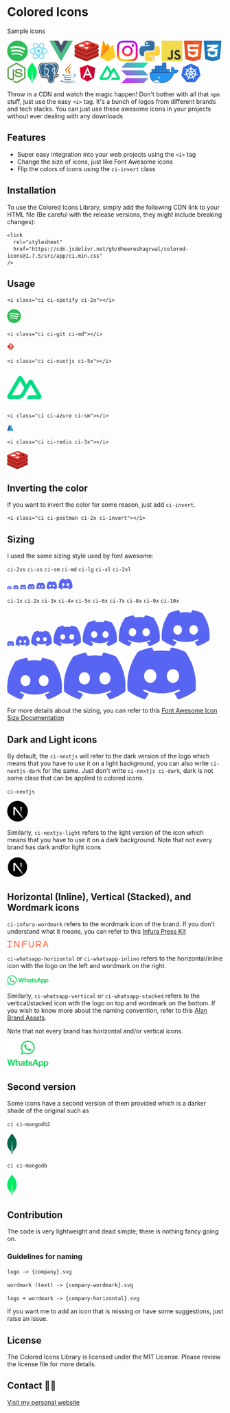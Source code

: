 # Colored Icons

Sample icons

<img src="public/icons/spotify/spotify.svg" alt="Spotify Icon"  height="48"> <img src="public/icons/reactjs/reactjs.svg" alt="React Icon"  height="48">
<img src="public/icons/vuejs/vuejs.svg" alt="Vue.js Icon"  height="48"> <img src="public/icons/redis/redis.svg" alt="Redis Icon"  height="48"> <img src="public/icons/firebase/firebase.svg" alt="Firebase Icon"  height="48"> <img src="public/icons/instagram/instagram.svg" alt="Instagram Icon"  height="48"> <img src="public/icons/python/python.svg" alt="Python Icon"  height="48"> <img src="public/icons/js/js.svg" alt="JavaScript Icon"  height="48"> <img src="public/icons/html/html.svg" alt="HTML5 Icon"  height="48"> <img src="public/icons/css/css.svg" alt="CSS3 Icon"  height="48"> <img src="public/icons/nodejs/nodejs.svg" alt="Node.js Icon"  height="48"> <img src="public/icons/mongodb/mongodb.svg" alt="MongoDB Icon"  height="48"> <img src="public/icons/postgresql/postgresql.svg" alt="PostgreSQL Icon"  height="48"> <img src="public/icons/java/java.svg" alt="Java Icon"  height="48"> <img src="public/icons/angular/angular.svg" alt="Angular Icon"  height="48"> <img src="public/icons/nuxtjs/nuxtjs.svg" alt="Nuxtjs Icon"  height="48"> <img src="public/icons/solana/solana.svg" alt="Solana Icon"  height="48"> <img src="public/icons/docker/docker.webp" alt="Docker Icon" height="48"> <img src="public/icons/kubernetes/kubernetes.svg" alt="Kubernetes Icon"  height="48">

Throw in a CDN and watch the magic happen! Don't bother with all that `npm` stuff, just use the easy `<i>` tag. It's a bunch of logos from different brands and tech stacks. You can just use these awesome icons in your projects without ever dealing with any downloads

## Features

- Super easy integration into your web projects using the `<i>` tag
- Change the size of icons, just like Font Awesome icons
- Flip the colors of icons using the `ci-invert` class

## Installation

To use the Colored Icons Library, simply add the following CDN link to your HTML file (Be careful with the release versions, they might include breaking changes):

```
<link
  rel="stylesheet"
  href="https://cdn.jsdelivr.net/gh/dheereshagrwal/colored-icons@1.7.5/src/app/ci.min.css"
/>
```

## Usage

```
<i class="ci ci-spotify ci-2x"></i>
```

<img src="public/icons/spotify/spotify.svg" width="32px">

```
<i class="ci ci-git ci-md"></i>
```

<img src="public/icons/git/git.svg" width="16px">

```
<i class="ci ci-nuxtjs ci-5x"></i>
```

<img src="public/icons/nuxtjs/nuxtjs.svg" width="80px">

```
<i class="ci ci-azure ci-sm"></i>
```

<img src="public/icons/azure/azure.svg" width="14px">

```
<i class="ci ci-redis ci-3x"></i>
```

<img src="public/icons/redis/redis.svg" width="48px">

## Inverting the color

If you want to invert the color for some reason, just add `ci-invert`.

```
<i class="ci ci-postman ci-2x ci-invert"></i>
```

## Sizing

I used the same sizing style used by font awesome:

`ci-2xs` `ci-xs` `ci-sm` `ci-md` `ci-lg` `ci-xl` `ci-2xl`

<img src='public/icons/discord/discord.svg' width="10px"> <img src='public/icons/discord/discord.svg' width="12px"> <img src='public/icons/discord/discord.svg' width="14px"> <img src='public/icons/discord/discord.svg' width="16px"> <img src='public/icons/discord/discord.svg' width="20px"> <img src='public/icons/discord/discord.svg' width="24px"> <img src='public/icons/discord/discord.svg' width="32px">

`ci-1x` `ci-2x` `ci-3x` `ci-4x` `ci-5x` `ci-6x` `ci-7x` `ci-8x` `ci-9x` `ci-10x`

<img src="public/icons/discord/discord.svg" width="16px"> <img src="public/icons/discord/discord.svg" width="32px"> <img src="public/icons/discord/discord.svg" width="48px"> <img src="public/icons/discord/discord.svg" width="64px"> <img src="public/icons/discord/discord.svg" width="80px"> <img src="public/icons/discord/discord.svg" width="96px"> <img src="public/icons/discord/discord.svg" width="112px"> <img src="public/icons/discord/discord.svg" width="128px"> <img src="public/icons/discord/discord.svg" width="144px"> <img src="public/icons/discord/discord.svg" width="160px">

For more details about the sizing, you can refer to this [Font Awesome Icon Size Documentation](https://fontawesome.com/docs/web/style/size)

## Dark and Light icons

By default, the `ci-nextjs` will refer to the dark version of the logo which means that you have to use it on a light background, you can also write `ci-nextjs-dark` for the same.
Just don't write `ci-nextjs ci-dark`, dark is not some class that can be applied to colored icons.

`ci-nextjs`

<img src="public/icons/nextjs/nextjs.svg" width="48px">

Similarly, `ci-nextjs-light` refers to the light version of the icon which means that you have to use it on a dark background.
Note that not every brand has dark and/or light icons

<img src="public/icons/nextjs/nextjs-light.svg" width="48px">

## Horizontal (Inline), Vertical (Stacked), and Wordmark icons

`ci-infura-wordmark` refers to the wordmark icon of the brand. If you don't understand what it means, you can refer to this [Infura Press Kit](https://www.infura.io/presskit)

<img src="public/icons/infura/infura-wordmark.svg" alt="Infura Wordmark" width="96">

`ci-whatsapp-horizontal` or `ci-whatsapp-inline` refers to the horizontal/inline icon with the logo on the left and wordmark on the right.

<img src='public/icons/whatsapp/whatsapp-horizontal.svg' alt="Whatsapp Horizontal" width="96">

Similarly, `ci-whatsapp-vertical` or `ci-whatsapp-stacked` refers to the vertical/stacked icon with the logo on top and wordmark on the bottom. If you wish to know more about the naming convention, refer to this [Alan Brand Assets](https://alan.app/brand-assets/).

Note that not every brand has horizontal and/or vertical icons.

<img src='public/icons/whatsapp/whatsapp-vertical.svg' alt="Whatsapp Vertical" width="96">

## Second version

Some icons have a second version of them provided which is a darker shade of the original such as

`ci ci-mongodb2`

<img src="public/icons/mongodb/mongodb2.svg" alt="MongoDB2 Icon"  height="48">

`ci ci-mongodb`

<img src="public/icons/mongodb/mongodb.svg" alt="MongoDB Icon"  height="48">

## Contribution

The code is very lightweight and dead simple; there is nothing fancy going on.

### Guidelines for naming

`logo -> {company}.svg`

`wordmark (text) -> {company-wordmark}.svg`

`logo + wordmark -> {company-horizontal}.svg`

If you want me to add an icon that is missing or have some suggestions, just raise an issue.

## License

The Colored Icons Library is licensed under the MIT License. Please review the license file for more details.

## Contact 👋🏻

[Visit my personal website](https://dheereshagrwal.vercel.app)
